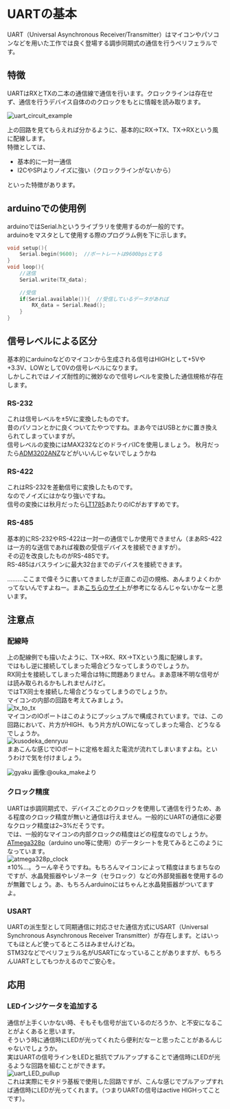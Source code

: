 # UARTの基本  

UART（Universal Asynchronous Receiver/Transmitter）はマイコンやパソコンなどを用いた工作では良く登場する調歩同期式の通信を行うペリフェラルです。  

## 特徴  

UARTはRXとTXの二本の通信線で通信を行います。クロックラインは存在せず、通信を行うデバイス自体ののクロックをもとに情報を読み取ります。  

![uart_circuit_example](images/uart_example_circuit_arduino.png)  

上の回路を見てもらえれば分かるように、基本的にRX→TX、TX→RXという風に配線します。  
特徴としては、
- 基本的に一対一通信  
- I2CやSPIよりノイズに強い（クロックラインがないから）  

といった特徴があります。  

## arduinoでの使用例  

arduinoではSerial.hというライブラリを使用するのが一般的です。  
arduinoをマスタとして使用する際のプログラム例を下に示します。  
```c
void setup(){
    Serial.begin(9600);  //ボートレートは9600bpsとする
}
void loop(){
    //送信
    Serial.write(TX_data);
    
    //受信
    if(Serial.available()){  //受信しているデータがあれば
        RX_data = Serial.Read();
    }
}
```  

## 信号レベルによる区分  
基本的にarduinoなどのマイコンから生成される信号はHIGHとして+5Vや+3.3V、LOWとして0Vの信号レベルになります。  
しかしこれではノイズ耐性的に微妙なので信号レベルを変換した通信規格が存在します。

### RS-232  
これは信号レベルを±5Vに変換したものです。  
昔のパソコンとかに良くついてたやつですね。まあ今ではUSBとかに置き換えられてしまっていますが。  
信号レベルの変換にはMAX232などのドライバICを使用しましょう。
秋月だったら[ADM3202ANZ](https://akizukidenshi.com/catalog/g/gI-09001/)などがいいんじゃないでしょうかね

### RS-422
これはRS-232を差動信号に変換したものです。  
なのでノイズにはかなり強いですね。  
信号の変換には秋月だったら[LT1785](https://akizukidenshi.com/catalog/g/gI-02791/)あたりのICがおすすめです。

### RS-485
基本的にRS-232やRS-422は一対一の通信でしか使用できません（まあRS-422は一方的な送信であれば複数の受信デバイスを接続できますが）。  
その辺を改良したものがRS-485です。  
RS-485はバスラインに最大32台までのデバイスを接続できます。

………ここまで偉そうに書いてきましたが正直この辺の規格、あんまりよくわかってないんですよねー。まあ[こちらのサイト](http://www.sacom.co.jp/lecture/rs422-rs485.html)が参考になるんじゃないかなーと思います。  

## 注意点  
### 配線時
上の配線例でも描いたように、TX→RX、RX→TXという風に配線します。  
ではもし逆に接続してしまった場合どうなってしまうのでしょうか。  
RX同士を接続してしまった場合は特に問題ありません。まあ意味不明な信号がは読み取られるかもしれませんけど。  
ではTX同士を接続した場合どうなってしまうのでしょうか。  
マイコンの内部の回路を考えてみましょう。  
![tx_to_tx](images/tx_to_tx.png)  
マイコンのIOポートはこのようにプッシュプルで構成されています。では、この回路において、片方がHIGH、もう片方がLOWになってしまった場合、どうなるでしょうか。  
![kusodeka_denryuu](images/kusodeka_tx_to_tx.png)  
まあこんな感じでIOポートに定格を超えた電流が流れてしまいますよね。というわけで気を付けましょう。  

![gyaku](images/uart_tx_tx.jpg) 
画像:@ouka_makeより  

### クロック精度  
UARTは歩調同期式で、デバイスごとのクロックを使用して通信を行うため、ある程度のクロック精度が無いと通信は行えません。一般的にUARTの通信に必要なクロック精度は2~3%だそうです。  
では、一般的なマイコンの内部クロックの精度はどの程度なのでしょうか。  
[ATmega328p](https://akizukidenshi.com/catalog/g/gI-12282/)（arduino uno等に使用）のデータシートを見てみるとこのようになっています。  
![atmega328p_clock](images/atmega328p_clock.png)  
±10%…。うーん辛そうですね。もちろんマイコンによって精度はまちまちなのですが、水晶発振器やレゾネータ（セラロック）などの外部発振器を使用するのが無難でしょう。あ、もちろんarduinoにはちゃんと水晶発振器がついてますよ。

### USART  
UARTの派生型として同期通信に対応させた通信方式にUSART（Universal Synchronous Asynchronous Receiver Transmitter）が存在します。とはいってもほとんど使ってるところはみませんけどね。  
STM32などでペリフェラル名がUSARTになっていることがありますが、もちろんUARTとしてもつかえるのでご安心を。

## 応用  
### LEDインジケータを追加する
通信が上手くいかない時、そもそも信号が出ているのだろうか、と不安になることがよくあると思います。  
そういう時に通信時にLEDが光ってくれたら便利だなーと思ったことがあるんじゃないでしょうか。  
実はUARTの信号ラインをLEDと抵抗でプルアップすることで通信時にLEDが光るような回路を組むことができます。  
![uart_LED_pullup](images/uart_LED_pullup.png)  
これは実際にモタドラ基板で使用した回路ですが、こんな感じでプルアップすれば通信時にLEDが光ってくれます。（つまりUARTの信号はactive HIGHってことです）。  